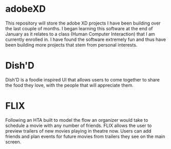 # adobeXD
This repository will store the adobe XD projects I have been building over the last couple of months. I began learning this software at the end of January as it relates to a class (Human Computer Interaction) that I am currently enrolled in. I have found the software extremely fun and thus have been building more projects that stem from personal interests.


# Dish'D

Dish'D is a foodie inspired UI that allows users to come together to share the food they love, with the people that will appreciate them. 



# FLIX 

Following an HTA built to model the flow an organizer would take to schedule a movie with any number of friends. FLIX allows the user to preview trailers of new movies playing in theatre now. Users can add friends and plan events for future movies from trailers they see on the main screen.